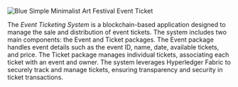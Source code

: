 ![Blue Simple Minimalist Art Festival Event Ticket](https://github.com/user-attachments/assets/fe66f0f3-5101-4268-85e6-6998a3b30ed4)





The *Event Ticketing System* is a blockchain-based application designed to manage the sale and distribution of event tickets. 
The system includes two main components: the Event and Ticket packages. The Event package handles event details such as the event ID, name, date, available tickets, and price. 
The Ticket package manages individual tickets, associating each ticket with an event and owner. 
The system leverages Hyperledger Fabric to securely track and manage tickets, ensuring transparency and security in ticket transactions.

